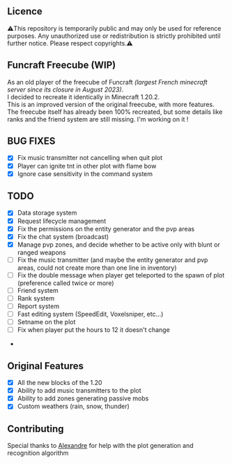 ## Licence

⚠️This repository is temporarily public and may only be used for reference purposes. Any unauthorized use or redistribution is strictly prohibited until further notice. Please respect copyrights.⚠️

## Funcraft Freecube (WIP)

As an old player of the freecube of Funcraft _(largest French minecraft server since its closure in August 2023)_.<br>
I decided to recreate it identically in Minecraft 1.20.2. <br>
This is an improved version of the original freecube, with more features. <br>
The freecube itself has already been 100% recreated, but some details like ranks and the friend system are still missing.
I'm working on it !

## BUG FIXES

- [x] Fix music transmitter not cancelling when quit plot
- [x] Player can ignite tnt in other plot with flame bow
- [x] Ignore case sensitivity in the command system

## TODO


- [x] Data storage system
- [x] Request lifecycle management
- [x] Fix the permissions on the entity generator and the pvp areas
- [x] Fix the chat system (broadcast)
- [x] Manage pvp zones, and decide whether to be active only with blunt or ranged weapons
- [ ] Fix the music transmitter (and maybe the entity generator and pvp areas, could not create more than one line in inventory)
- [ ] Fix the double message when player get teleported to the spawn of plot (preference called twice or more)
- [ ] Friend system
- [ ] Rank system
- [ ] Report system
- [ ] Fast editing system (SpeedEdit, Voxelsniper, etc...)
- [ ] Setname on the plot
- [ ] Fix when player put the hours to 12 it doesn't change
- 
## Original Features

- [x] All the new blocks of the 1.20
- [x] Ability to add music transmitters to the plot
- [x] Ability to add zones generating passive mobs
- [x] Custom weathers (rain, snow, thunder)

## Contributing

Special thanks to [Alexandre](https://github.com/Alexandre-slw) for help with the plot generation and recognition algorithm